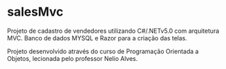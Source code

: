 # salesMvc

Projeto de cadastro de vendedores utilizando C#/.NETv5.0 com arquitetura MVC. Banco de dados MYSQL e Razor para a criação das telas.

Projeto desenvolvido através do curso de Programação Orientada a Objetos, lecionada pelo professor Nelio Alves.
